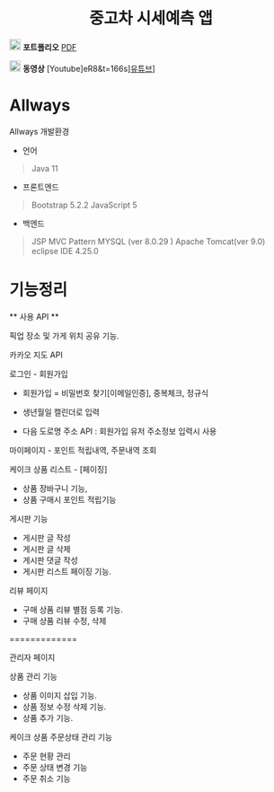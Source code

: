 <center><h1> 중고차 시세예측 앱 </h1> </center>

<img src =https://upload.wikimedia.org/wikipedia/commons/thumb/8/87/PDF_file_icon.svg/1667px-PDF_file_icon.svg.png width = 20,m height = 20 > **포트폴리오**  [PDF](https://github.com/vxornjs11/R-Spring-Flutter/blob/main/03.chasajo_Portfolio/chasajo.pdf)

<img src =https://cdn-icons-png.flaticon.com/512/1384/1384060.png width = 20,m height = 20 > **동영상** [Youtube]eR8&t=166s][유튜브](https://www.youtube.com/watch?v=ZphHRdIfOyE)]

# Allways

Allways 개발환경

- 언어
 > Java 11

- 프론트엔드
 > Bootstrap 5.2.2
 > JavaScript 5

- 백엔드
 > JSP MVC Pattern
 > MYSQL (ver 8.0.29 )
 > Apache Tomcat(ver 9.0)
 > eclipse IDE 4.25.0

# 기능정리

** 사용 API ** 

픽업 장소 및 가게 위치 공유 기능.

카카오 지도 API 

로그인 - 회원가입

 - 회원가입 = 비밀번호 찾기[이메일인증], 중복체크, 정규식

- 생년월일 캘린더로 입력

 - 다음 도로명 주소 API : 회원가입 유저 주소정보 입력시 사용

마이페이지 - 포인트 적립내역, 주문내역 조회

케이크 상품 리스트 - [페이징]

 - 상품 장바구니 기능,
 - 상품 구매시 포인트 적립기능

게시판 기능

 - 게시판 글 작성
 - 게시판 글 삭제
 - 게시판 댓글 작성
 - 게시판 리스트 페이징 기능.

리뷰 페이지

 - 구매 상품 리뷰 별점 등록 기능.
 - 구매 상품 리뷰 수정, 삭제

=============

관리자 페이지

상품 관리 기능

 - 상품 이미지 삽입 기능.
 - 상품 정보 수정 삭제 기능.
 - 상품 추가 기능.

케이크 상품 주문상태 관리 기능

 - 주문 현황 관리
 - 주문 상태 변경 기능
 - 주문 취소 기능
 
 
 
